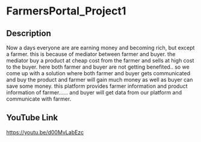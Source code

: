 # FarmersPortal_Project1

## Description 

Now a days everyone are are earning money and becoming rich, but except a farmer.
this is because of mediator between farmer and buyer.
the mediator buy a product at cheap cost from the farmer and sells at high cost to the buyer.
here both farmer and buyer are not getting benefited..
so we come up with a solution where both farmer and buyer gets communicated and buy the product 
and farmer will gain much money as well as buyer can save some money.
this platform provides farmer information and product information of farmer......
and buyer will get data from our platform and communicate with farmer.

## YouTube Link
https://youtu.be/d00MvLabEzc
